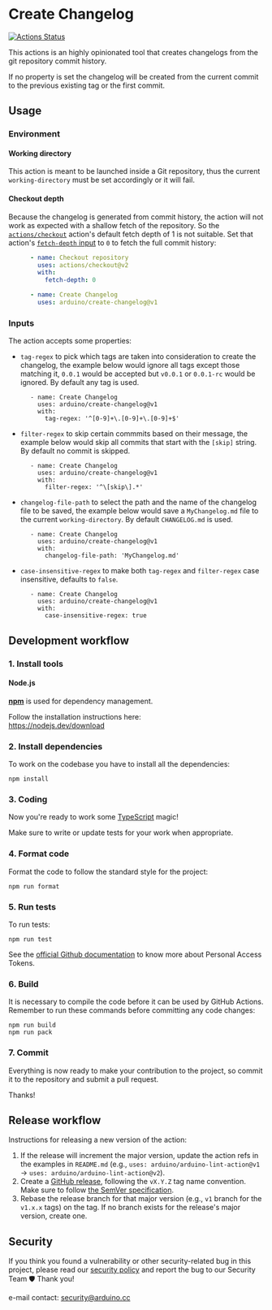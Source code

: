 # Create Changelog

[![Actions Status](https://github.com/arduino/create-changelog/workflows/Test%20Action/badge.svg)](https://github.com/arduino/create-changelog/actions)

This actions is an highly opinionated tool that creates changelogs from the git repository commit history.

If no property is set the changelog will be created from the current commit to the previous existing tag or the first commit.

## Usage

### Environment

#### Working directory

This action is meant to be launched inside a Git repository, thus the current `working-directory` must be set accordingly or it will fail.

#### Checkout depth

Because the changelog is generated from commit history, the action will not work as expected with a shallow fetch of the repository.
So the [`actions/checkout`](https://github.com/actions/checkout) action's default fetch depth of 1 is not suitable.
Set that action's [`fetch-depth` input](https://github.com/actions/checkout#fetch-all-history-for-all-tags-and-branches) to `0` to fetch the full commit history:

```yaml
      - name: Checkout repository
        uses: actions/checkout@v2
        with:
          fetch-depth: 0

      - name: Create Changelog
        uses: arduino/create-changelog@v1
```

### Inputs

The action accepts some properties:

- `tag-regex` to pick which tags are taken into consideration to create the changelog, the example below would ignore all tags except those matching it, `0.0.1` would be accepted but `v0.0.1` or `0.0.1-rc` would be ignored.
  By default any tag is used.

```
      - name: Create Changelog
        uses: arduino/create-changelog@v1
        with:
          tag-regex: '^[0-9]+\.[0-9]+\.[0-9]+$'
```

- `filter-regex` to skip certain commmits based on their message, the example below would skip all commits that start with the `[skip]` string.
  By default no commit is skipped.

```
      - name: Create Changelog
        uses: arduino/create-changelog@v1
        with:
          filter-regex: '^\[skip\].*'
```

- `changelog-file-path` to select the path and the name of the changelog file to be saved, the example below would save a `MyChangelog.md` file to the current `working-directory`.
  By default `CHANGELOG.md` is used.

```
      - name: Create Changelog
        uses: arduino/create-changelog@v1
        with:
          changelog-file-path: 'MyChangelog.md'
```

- `case-insensitive-regex` to make both `tag-regex` and `filter-regex` case insensitive, defaults to `false`.

```
      - name: Create Changelog
        uses: arduino/create-changelog@v1
        with:
          case-insensitive-regex: true
```

## Development workflow

### 1. Install tools

#### Node.js

[**npm**](https://www.npmjs.com/) is used for dependency management.

Follow the installation instructions here:<br />
https://nodejs.dev/download

### 2. Install dependencies

To work on the codebase you have to install all the dependencies:

```
npm install
```

### 3. Coding

Now you're ready to work some [TypeScript](https://www.typescriptlang.org/) magic!

Make sure to write or update tests for your work when appropriate.

### 4. Format code

Format the code to follow the standard style for the project:

```
npm run format
```

### 5. Run tests

To run tests:

```
npm run test
```

See the [official Github documentation][pat-docs] to know more about Personal Access Tokens.

### 6. Build

It is necessary to compile the code before it can be used by GitHub Actions. Remember to run these commands before committing any code changes:

```
npm run build
npm run pack
```

### 7. Commit

Everything is now ready to make your contribution to the project, so commit it to the repository and submit a pull request.

Thanks!

## Release workflow

Instructions for releasing a new version of the action:

1. If the release will increment the major version, update the action refs in the examples in `README.md` (e.g., `uses: arduino/arduino-lint-action@v1` -> `uses: arduino/arduino-lint-action@v2`).
1. Create a [GitHub release](https://docs.github.com/en/github/administering-a-repository/managing-releases-in-a-repository#creating-a-release), following the `vX.Y.Z` tag name convention. Make sure to follow [the SemVer specification](https://semver.org/).
1. Rebase the release branch for that major version (e.g., `v1` branch for the `v1.x.x` tags) on the tag. If no branch exists for the release's major version, create one.

[pat-docs]: https://docs.github.com/en/github/authenticating-to-github/creating-a-personal-access-token

## Security

If you think you found a vulnerability or other security-related bug in this project, please read our
[security policy](https://github.com/arduino/create-changelog/security/policy) and report the bug to our Security Team 🛡️
Thank you!

e-mail contact: security@arduino.cc
